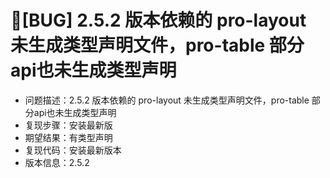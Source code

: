 # 🐛[BUG] 2.5.2 版本依赖的 pro-layout 未生成类型声明文件，pro-table 部分api也未生成类型声明

- 问题描述：2.5.2 版本依赖的 pro-layout 未生成类型声明文件，pro-table 部分api也未生成类型声明
- 复现步骤：安装最新版
- 期望结果：有类型声明
- 复现代码：安装最新版本
- 版本信息：2.5.2
